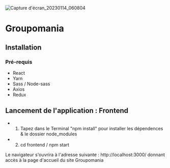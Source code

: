 ![Capture d'écran_20230114_060804](https://user-images.githubusercontent.com/96197835/212523641-ee00d514-2b01-4959-a083-27451fc18940.png)
# Groupomania

## Installation 
### Pré-requis
- React
- Yarn
- Sass / Node-sass
- Axios
- Redux

## Lancement de l'application : Frontend
- 1. Tapez dans le Terminal "npm install" pour installer les dépendences & le dossier node_modules
- 2. cd frontend / npm start

Le navigateur s'ouvrira à l'adresse suivante :  http://localhost:3000/ donnant accès à la page d'accueil du site Groupomania




